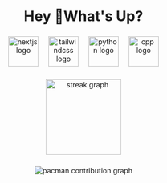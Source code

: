 <h1 align="center">Hey 👋What's Up?</h1>

###

<div align="center">
  <img src="https://skillicons.dev/icons?i=nextjs" height="60" alt="nextjs logo"  />
  <img width="12" />
  <img src="https://skillicons.dev/icons?i=tailwind" height="60" alt="tailwindcss logo"  />
  <img width="12" />
  <img src="https://skillicons.dev/icons?i=py" height="60" alt="python logo"  />
  <img width="12" />
  <img src="https://skillicons.dev/icons?i=cpp" height="60" alt="cpp logo"
</div>

###

<div align="center">
  <img src="https://streak-stats.demolab.com?user=lasya65&locale=en&mode=daily&theme=dracula&hide_border=false&border_radius=5&order=3" height="150" alt="streak graph"  />
</div>

###

<picture>
  <source media="(prefers-color-scheme: dark)" srcset="https://raw.githubusercontent.com/lasya65/lasya65/output/pacman-contribution-graph-dark.svg">
  <source media="(prefers-color-scheme: light)" srcset="https://raw.githubusercontent.com/lasya65/lasya65/output/pacman-contribution-graph.svg">
  <img alt="pacman contribution graph" src="https://raw.githubusercontent.com/lasya65/lasya65/output/pacman-contribution-graph.svg">
</picture>

###
